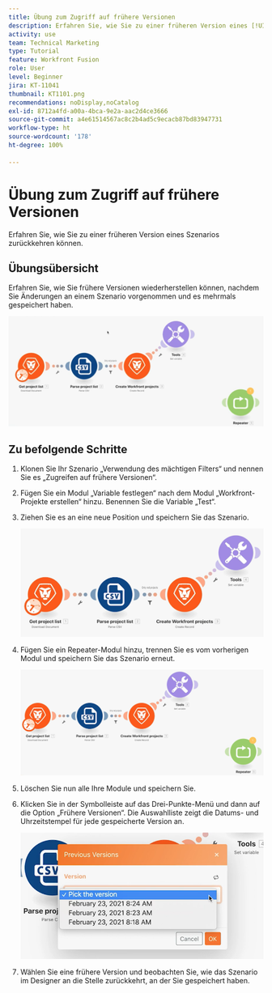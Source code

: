 ```yaml
---
title: Übung zum Zugriff auf frühere Versionen
description: Erfahren Sie, wie Sie zu einer früheren Version eines [!UICONTROL Fusion]-Szenarios zurückkehren können.
activity: use
team: Technical Marketing
type: Tutorial
feature: Workfront Fusion
role: User
level: Beginner
jira: KT-11041
thumbnail: KT1101.png
recommendations: noDisplay,noCatalog
exl-id: 8712a4fd-a00a-4bca-9e2a-aac2d4ce3666
source-git-commit: a4e61514567ac8c2b4ad5c9ecacb87bd83947731
workflow-type: ht
source-wordcount: '178'
ht-degree: 100%

---
```


# Übung zum Zugriff auf frühere Versionen

Erfahren Sie, wie Sie zu einer früheren Version eines Szenarios zurückkehren können.

## Übungsübersicht

Erfahren Sie, wie Sie frühere Versionen wiederherstellen können, nachdem Sie Änderungen an einem Szenario vorgenommen und es mehrmals gespeichert haben.

![Zugreifen auf frühere Versionen – Bild 1](../12-exercises/assets/accessing-previous-versions-walkthrough-1.png)

## Zu befolgende Schritte

1. Klonen Sie Ihr Szenario „Verwendung des mächtigen Filters“ und nennen Sie es „Zugreifen auf frühere Versionen“.
1. Fügen Sie ein Modul „Variable festlegen“ nach dem Modul „Workfront-Projekte erstellen“ hinzu. Benennen Sie die Variable „Test“.
1. Ziehen Sie es an eine neue Position und speichern Sie das Szenario.

   ![Zugreifen auf frühere Versionen – Bild 2](../12-exercises/assets/accessing-previous-versions-walkthrough-2.png)

1. Fügen Sie ein Repeater-Modul hinzu, trennen Sie es vom vorherigen Modul und speichern Sie das Szenario erneut.

   ![Zugreifen auf frühere Versionen – Bild 3](../12-exercises/assets/accessing-previous-versions-walkthrough-3.png)

1. Löschen Sie nun alle Ihre Module und speichern Sie.
1. Klicken Sie in der Symbolleiste auf das Drei-Punkte-Menü und dann auf die Option „Frühere Versionen“. Die Auswahlliste zeigt die Datums- und Uhrzeitstempel für jede gespeicherte Version an.

   ![Zugreifen auf frühere Versionen – Bild 4](../12-exercises/assets/accessing-previous-versions-walkthrough-4.png)

1. Wählen Sie eine frühere Version und beobachten Sie, wie das Szenario im Designer an die Stelle zurückkehrt, an der Sie gespeichert haben.
